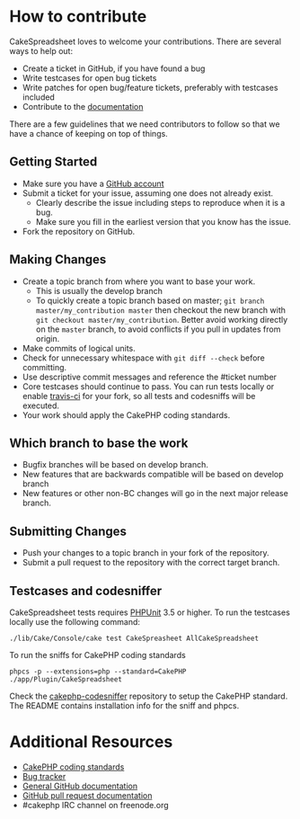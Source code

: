 # How to contribute

CakeSpreadsheet loves to welcome your contributions. There are several ways to help out:
* Create a ticket in GitHub, if you have found a bug
* Write testcases for open bug tickets
* Write patches for open bug/feature tickets, preferably with testcases included
* Contribute to the [documentation](https://github.com/chrmina/CakeSpreadsheet/tree/gh-pages)

There are a few guidelines that we need contributors to follow so that we have a
chance of keeping on top of things.

## Getting Started

* Make sure you have a [GitHub account](https://github.com/signup/free)
* Submit a ticket for your issue, assuming one does not already exist.
  * Clearly describe the issue including steps to reproduce when it is a bug.
  * Make sure you fill in the earliest version that you know has the issue.
* Fork the repository on GitHub.

## Making Changes

* Create a topic branch from where you want to base your work.
  * This is usually the develop branch
  * To quickly create a topic branch based on master; `git branch
    master/my_contribution master` then checkout the new branch with `git
    checkout master/my_contribution`. Better avoid working directly on the
    `master` branch, to avoid conflicts if you pull in updates from origin.
* Make commits of logical units.
* Check for unnecessary whitespace with `git diff --check` before committing.
* Use descriptive commit messages and reference the #ticket number
* Core testcases should continue to pass. You can run tests locally or enable
  [travis-ci](https://travis-ci.org/) for your fork, so all tests and codesniffs
  will be executed.
* Your work should apply the CakePHP coding standards.

## Which branch to base the work

* Bugfix branches will be based on develop branch.
* New features that are backwards compatible will be based on develop branch
* New features or other non-BC changes will go in the next major release branch.

## Submitting Changes

* Push your changes to a topic branch in your fork of the repository.
* Submit a pull request to the repository with the correct target branch.

## Testcases and codesniffer

CakeSpreadsheet tests requires [PHPUnit](http://www.phpunit.de/manual/current/en/installation.html)
3.5 or higher. To run the testcases locally use the following command:

    ./lib/Cake/Console/cake test CakeSpreasheet AllCakeSpreadsheet

To run the sniffs for CakePHP coding standards

    phpcs -p --extensions=php --standard=CakePHP ./app/Plugin/CakeSpreadsheet

Check the [cakephp-codesniffer](https://github.com/cakephp/cakephp-codesniffer)
repository to setup the CakePHP standard. The README contains installation info
for the sniff and phpcs.


# Additional Resources

* [CakePHP coding standards](https://book.cakephp.org/3.0/en/contributing/cakephp-coding-conventions.html)
* [Bug tracker](https://github.com/chrmina/CakeSpreadsheet/issues)
* [General GitHub documentation](https://help.github.com/)
* [GitHub pull request documentation](https://help.github.com/send-pull-requests/)
* #cakephp IRC channel on freenode.org
